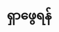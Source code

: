 ---
title: "ရှာဖွေရန်" # in any language you want
layout: "search" # necessary for search
description: "မြန်မာစာစုများအားလုံးရှာရန်"
summary: "search"
placeholder: "ဒိနေရာမှာရှာပါ"
---